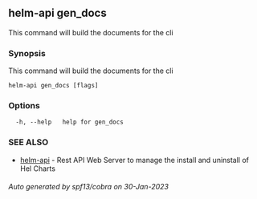 ## helm-api gen_docs

This command will build the documents for the cli

### Synopsis

This command will build the documents for the cli

```
helm-api gen_docs [flags]
```

### Options

```
  -h, --help   help for gen_docs
```

### SEE ALSO

* [helm-api](helm-api.md)	 - Rest API Web Server to manage the install and uninstall of Hel Charts

###### Auto generated by spf13/cobra on 30-Jan-2023
